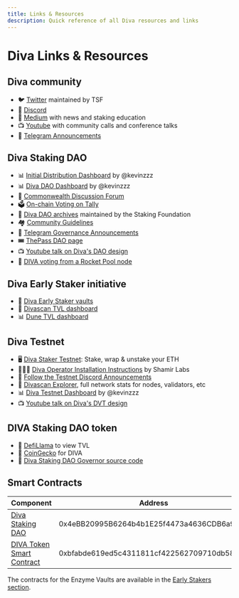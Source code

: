 ```yaml
---
title: Links & Resources
description: Quick reference of all Diva resources and links
---
```


# Diva Links & Resources

## Diva community

- 🐦 [Twitter](https://twitter.com/divastaking) maintained by TSF
- 👾 [Discord](https://discord.gg/diva)
- 📰 [Medium](https://divastaking.medium.com) with news and staking education
- 📺 [Youtube](https://youtube.com/@DivaStaking) with community calls and conference talks
- 📣 [Telegram Announcements](https://t.me/followdiva)

## Diva Staking DAO

- 📊 [Initial Distribution Dashboard](https://dune.com/kevinzzz/diva-airdrop-claim) by @kevinzzz
- 📊 [Diva DAO Dashboard](https://dune.com/kevinzzz/diva-dao) by @kevinzzz
- 💬 [Commonwealth Discussion Forum](https://commonwealth.im/divastaking/discussion)
- 🗳️ [On-chain Voting on Tally](https://tally.xyz/gov/diva)
- 📗 [Diva DAO archives](https://github.com/staking-foundation/diva-dao) maintained by the Staking Foundation
- 🏘️ [Community Guidelines](https://github.com/staking-foundation/diva-dao/blob/main/Community-Guidelines.md)
- 📣 [Telegram Governance Announcements](https://t.me/divagovernance)
- 🎟️ [ThePass DAO page](https://thepass.to/dao/DivaStaking/DAOPage)
- 📺 [Youtube talk on Diva's DAO design](https://www.youtube.com/watch?v=LJJY_l4VsoQ&ab_channel=DivaStaking)
- 🚀 [DIVA voting from a Rocket Pool node](https://majestyle.medium.com/diva-voting-from-rocketpool-node-7124118b45e0)

## Diva Early Staker initiative

- 🌱 [Diva Early Staker vaults](https://diva.enzyme.finance)
- 💠 [Divascan TVL dashboard](https://divascan.io/enzyme)
- 📊 [Dune TVL dashboard](https://dune.com/divastaking/tvl)

## Diva Testnet

- 🖥️ [Diva Staker Testnet](https://stake.diva.community): Stake, wrap & unstake your ETH
- 👷🏼‍♀️ [Diva Operator Installation Instructions](https://docs.shamirlabs.org/) by Shamir Labs
- 📣 [Follow the Testnet Discord Announcements](https://discord.com/channels/1041618287500460083/1139972545144160256)
- 💠 [Divascan Explorer](https://divascan.io/), full network stats for nodes, validators, etc
- 📊 [Diva Testnet Dashboard](https://dune.com/kevinzzz/diva-testnet-operation-status) by @kevinzzz
- 📺 [Youtube talk on Diva's DVT design](https://www.youtube.com/watch?v=IHgMk15g2D4&ab_channel=DivaStaking)

## DIVA Staking DAO token

- 🦙 [DefiLlama](https://defillama.com/protocol/diva) to view TVL
- 🦎 [CoinGecko](https://www.coingecko.com/en/coins/diva-staking) for DIVA
- 🐙 [Diva Staking DAO Governor source code](https://github.com/staking-foundation/diva-governor)

## Smart Contracts

| Component                                                                                          | Address |
| -------------------------------------------------------------------------------------------------- | ------------------------------------------ |
| [Diva Staking DAO](https://etherscan.io/address/0x4eBB20995B6264b4b1E25f4473a4636CDB6a9790)        | 0x4eBB20995B6264b4b1E25f4473a4636CDB6a9790 |
| [DIVA Token Smart Contract](https://etherscan.io/token/0xbfabde619ed5c4311811cf422562709710db587d) | 0xbfabde619ed5c4311811cf422562709710db587d |

The contracts for the Enzyme Vaults are available in the [Early Stakers section](early_stakers#smart-contracts-used-by-enzyme).